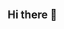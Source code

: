 ## Hi there 👋

<!--
**gipissin/gipissin** is a ✨ _special_ ✨ repository because its `README.md` (this file) appears on your GitHub profile.

Here are some ideas to get you started:

✨Hello✨
## My name is Giovanna and my nickname is gipissin!

- 🔭 I’m currently working on backend and frontend
- 🌱 I’m currently learning JavaScript
- 👯 I’m looking to collaborate on backend APIs
- 🤔 I’m looking for help with development
- 😄 Pronouns: She/ Her
- ⚡ Fun fact: I love animes!
-->
